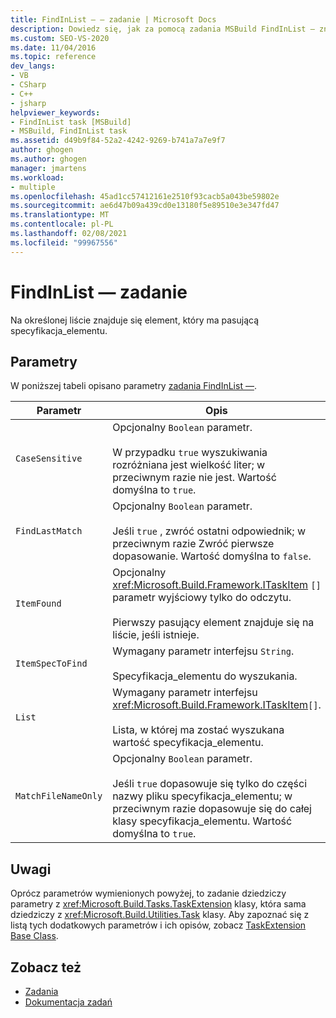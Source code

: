 ```yaml
---
title: FindInList — — zadanie | Microsoft Docs
description: Dowiedz się, jak za pomocą zadania MSBuild FindInList — znaleźć element, który ma pasującą wartość specyfikacja_elementu na określonej liście.
ms.custom: SEO-VS-2020
ms.date: 11/04/2016
ms.topic: reference
dev_langs:
- VB
- CSharp
- C++
- jsharp
helpviewer_keywords:
- FindInList task [MSBuild]
- MSBuild, FindInList task
ms.assetid: d49b9f84-52a2-4242-9269-b741a7a7e9f7
author: ghogen
ms.author: ghogen
manager: jmartens
ms.workload:
- multiple
ms.openlocfilehash: 45ad1cc57412161e2510f93cacb5a043be59802e
ms.sourcegitcommit: ae6d47b09a439cd0e13180f5e89510e3e347fd47
ms.translationtype: MT
ms.contentlocale: pl-PL
ms.lasthandoff: 02/08/2021
ms.locfileid: "99967556"
---
```

# <a name="findinlist-task"></a>FindInList — zadanie

Na określonej liście znajduje się element, który ma pasującą specyfikacja_elementu.

## <a name="parameters"></a>Parametry

 W poniższej tabeli opisano parametry [zadania FindInList —](../msbuild/findinlist-task.md).

|Parametr|Opis|
|---------------|-----------------|
|`CaseSensitive`|Opcjonalny `Boolean` parametr.<br /><br /> W przypadku `true` wyszukiwania rozróżniana jest wielkość liter; w przeciwnym razie nie jest. Wartość domyślna to `true`.|
|`FindLastMatch`|Opcjonalny `Boolean` parametr.<br /><br /> Jeśli `true` , zwróć ostatni odpowiednik; w przeciwnym razie Zwróć pierwsze dopasowanie. Wartość domyślna to `false`.|
|`ItemFound`|Opcjonalny <xref:Microsoft.Build.Framework.ITaskItem> `[]` parametr wyjściowy tylko do odczytu.<br /><br /> Pierwszy pasujący element znajduje się na liście, jeśli istnieje.|
|`ItemSpecToFind`|Wymagany parametr interfejsu `String`.<br /><br /> Specyfikacja_elementu do wyszukania.|
|`List`|Wymagany parametr interfejsu <xref:Microsoft.Build.Framework.ITaskItem>`[]`.<br /><br /> Lista, w której ma zostać wyszukana wartość specyfikacja_elementu.|
|`MatchFileNameOnly`|Opcjonalny `Boolean` parametr.<br /><br /> Jeśli `true` dopasowuje się tylko do części nazwy pliku specyfikacja_elementu; w przeciwnym razie dopasowuje się do całej klasy specyfikacja_elementu. Wartość domyślna to `true`.|

## <a name="remarks"></a>Uwagi

 Oprócz parametrów wymienionych powyżej, to zadanie dziedziczy parametry z <xref:Microsoft.Build.Tasks.TaskExtension> klasy, która sama dziedziczy z <xref:Microsoft.Build.Utilities.Task> klasy. Aby zapoznać się z listą tych dodatkowych parametrów i ich opisów, zobacz [TaskExtension Base Class](../msbuild/taskextension-base-class.md).

## <a name="see-also"></a>Zobacz też

- [Zadania](../msbuild/msbuild-tasks.md)
- [Dokumentacja zadań](../msbuild/msbuild-task-reference.md)

